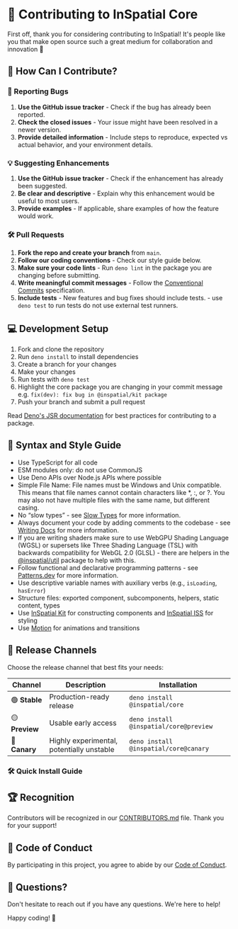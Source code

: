 # 🚀 Contributing to InSpatial Core

First off, thank you for considering contributing to InSpatial! It's people like you that make open source such a great medium for collaboration and innovation 🎉

## 🌟 How Can I Contribute?

### 🐛 Reporting Bugs

1. **Use the GitHub issue tracker** - Check if the bug has already been reported.
2. **Check the closed issues** - Your issue might have been resolved in a newer version.
3. **Provide detailed information** - Include steps to reproduce, expected vs actual behavior, and your environment details.

### 💡 Suggesting Enhancements

1. **Use the GitHub issue tracker** - Check if the enhancement has already been suggested.
2. **Be clear and descriptive** - Explain why this enhancement would be useful to most users.
3. **Provide examples** - If applicable, share examples of how the feature would work.

### 🛠️ Pull Requests

1. **Fork the repo and create your branch** from `main`.
2. **Follow our coding conventions** - Check our style guide below.
3. **Make sure your code lints** - Run `deno lint` in the package you are changing before submitting.
4. **Write meaningful commit messages** - Follow the [Conventional Commits](https://www.conventionalcommits.org/) specification.
5. **Include tests** - New features and bug fixes should include tests. - use `deno test` to run tests do not use external test runners.

## 💻 Development Setup

1. Fork and clone the repository
2. Run `deno install` to install dependencies
3. Create a branch for your changes
4. Make your changes
5. Run tests with `deno test` 
6. Highlight the core package you are changing in your commit message e.g. `fix(dev): fix bug in @inspatial/kit package`
7. Push your branch and submit a pull request

Read [Deno's JSR documentation](https://jsr.io/docs) for best practices for contributing to a package.

## 🎨 Syntax and Style Guide

- Use TypeScript for all code
- ESM modules only: do not use CommonJS
- Use Deno APIs over Node.js APIs where possible
- Simple File Name: File names must be Windows and Unix compatible. This means that file names cannot contain characters like *, :, or ?. You may also not have multiple files with the same name, but different casing.
- No “slow types” - see [Slow Types](https://jsr.io/docs/about-slow-types) for more information.
- Always document your code by adding comments to the codebase - see [Writing Docs](https://jsr.io/docs/writing-docs) for more information.
- If you are writing shaders make sure to use WebGPU Shading Language (WGSL) or supersets like Three Shading Language (TSL) with backwards compatibility for WebGL 2.0 (GLSL) - there are helpers in the [@inspatial/util](https://inspatial.dev/) package to help with this.
- Follow functional and declarative programming patterns - see  [Patterns.dev](https://www.patterns.dev/) for more information.
- Use descriptive variable names with auxiliary verbs (e.g., `isLoading`, `hasError`)
- Structure files: exported component, subcomponents, helpers, static content, types
- Use [InSpatial Kit](https://inspatial.dev/kit) for constructing components and [InSpatial ISS](https://inspatial.dev/iss) for styling
- Use [Motion](https://motion.dev/) for animations and transitions


## 🚀 Release Channels

Choose the release channel that best fits your needs:

| Channel        | Description                           | Installation                          |
| -------------- | ------------------------------------- | ------------------------------------- |
| 🟢 **Stable**  | Production-ready release              | `deno install @inspatial/core`         |
| 🟡 **Preview** | Usable early access                   | `deno install @inspatial/core@preview` |
| 🔴 **Canary**  | Highly experimental, potentially unstable | `deno install @inspatial/core@canary`  |

### 🛠️ Quick Install Guide

## 🏆 Recognition

Contributors will be recognized in our [CONTRIBUTORS.md](CONTRIBUTORS.md) file. Thank you for your support!

## 📜 Code of Conduct

By participating in this project, you agree to abide by our [Code of Conduct](CODE_OF_CONDUCT.md).

## 🤔 Questions?

Don't hesitate to reach out if you have any questions. We're here to help!

Happy coding! 🎈
